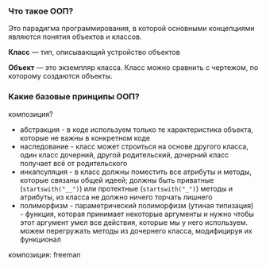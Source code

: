### Что такое ООП?

Это парадигма программирования, в которой основными концепциями являются понятия объектов и классов.

**Класс** — тип, описывающий устройство объектов

**Объект** — это экземпляр класса. Класс можно сравнить с чертежом, по которому создаются объекты.

### Какие базовые принципы ООП?

композиция?

- абстракция - в коде используем только те характеристика объекта, которые не важны в конкретном коде
- наследование - класс может строиться на основе другого класса, один класс дочерний, другой родительский, дочерний класс получает всё от родительского
- инкапсуляция - в класс должны поместить все атрибуты и методы, которые связаны общей идеей; должны быть приватные (`startswith("__")`) или протектные (`startswith("_")`) методы и атрибуты, из класса не должно ничего торчать лишнего
- полиморфизм - параметрический полиморфизм (утиная типизация) - функция, которая принимает некоторые аргументы и нужно чтобы этот аргумент умел все действия, которые мы у него используем. можем перегружать методы из дочернего класса, модифицируя их функционал 

композиция: freeman
